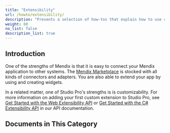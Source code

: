 ```yaml
---
title: "Extensibility"
url: /howto/extensibility/
description: "Presents a selection of how-tos that explain how to use connectors and adapters from the Marketplace."
weight: 80
no_list: false
description_list: true
---
```


## Introduction

One of the strengths of Mendix is that it is easy to connect your Mendix application to other systems. The [Mendix Marketplace](https://marketplace.mendix.com/) is stocked with all kinds of connectors and adapters. You are also able to extend your app by using and creating widgets.

In a related matter, one of Studio Pro's strengths is is customizability. For more information on adding your first custom extension to Studio Pro, see [Get Started with the Web Extensibility API](/apidocs-mxsdk/apidocs/web-extensibility-api/getting-started/) or [Get Started with the C# Extensibility API](/apidocs-mxsdk/apidocs/csharp-extensibility-api/get-started/) in our API documentation.

## Documents in This Category

